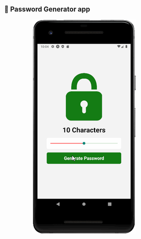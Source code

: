 ## :closed_lock_with_key:	Password Generator app

<p align="center">
  <img alt="Password Generator app" src="https://github.com/damascenoeliseu/password-generator/blob/master/.github/password-generator-sample.gif"/>
</p>
